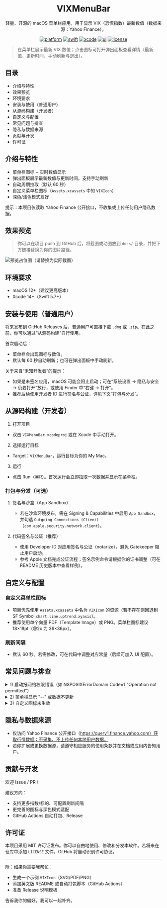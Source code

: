 <div align="center">

# VIXMenuBar

轻量、开源的 macOS 菜单栏应用，用于显示 VIX（恐慌指数）最新数值（数据来源：Yahoo Finance）。

[![platform](https://img.shields.io/badge/platform-macOS-000000?logo=apple&logoColor=white)](#)
[![swift](https://img.shields.io/badge/Swift-5.7%2B-FA7343?logo=swift&logoColor=white)](#)
[![xcode](https://img.shields.io/badge/Xcode-14%2B-1575F9?logo=xcode&logoColor=white)](#)
[![ui](https://img.shields.io/badge/SwiftUI-%2B%20AppKit-43a047)](#)
[![license](https://img.shields.io/badge/License-MIT-44CC11)](#license)

</div>

> 在菜单栏展示最新 VIX 数值；点击图标可打开弹出面板查看详情（最新值、更新时间、手动刷新与退出）。

## 目录

- 介绍与特性
- 效果预览
- 环境要求
- 安装与使用（普通用户）
- 从源码构建（开发者）
- 自定义与配置
- 常见问题与排查
- 隐私与数据来源
- 贡献与开发
- 许可证

## 介绍与特性

- 菜单栏图标 + 实时数值显示
- 弹出面板展示最新数值与更新时间，支持手动刷新
- 自动周期拉取（默认 60 秒）
- 自定义菜单栏图标（`Assets.xcassets` 中的 `VIXIcon`）
- 深色/浅色模式友好

提示：本项目仅读取 Yahoo Finance 公开接口，不收集或上传任何用户隐私数据。

## 效果预览

> 你可以在项目 push 到 GitHub 后，将截图或动图放到 `docs/` 目录，并把下方链接替换为你的图片路径。

![预览占位图（请替换为实际截图）](docs/screenshot.png)

## 环境要求

- macOS 12+（建议更高版本）
- Xcode 14+（Swift 5.7+）

## 安装与使用（普通用户）

将来发布到 GitHub Releases 后，普通用户可直接下载 `.dmg` 或 `.zip`。在此之前，你可以通过“从源码构建”自行使用。

首次启动后：
- 菜单栏会出现图标与数值。
- 默认每 60 秒自动刷新；也可在弹出面板中手动刷新。

关于来自“未知开发者”的提示：
- 如果是未签名应用，macOS 可能会阻止启动；可在“系统设置 → 隐私与安全 → 仍要打开”放行，或使用 Finder 中“右键 → 打开”。
- 推荐后续使用开发者 ID 进行签名与公证，详见下文“打包与分发”。

## 从源码构建（开发者）

1) 打开项目
- 双击 `VIXMenuBar.xcodeproj` 或在 Xcode 中手动打开。

2) 选择运行目标
- Target：`VIXMenuBar`，运行目标为你的 My Mac。

3) 运行
- 点击 Run（⌘R）。首次运行会立即拉取一次数据并显示在菜单栏。

### 打包与分发（可选）

1. 签名与沙盒（App Sandbox）
   - 若在沙盒环境发布，需在 Signing & Capabilities 中启用 `App Sandbox`，并勾选 `Outgoing Connections (Client)`（`com.apple.security.network.client`）。

2. 代码签名与公证（推荐）
   - 使用 Developer ID 对应用签名与公证（notarize），避免 Gatekeeper 阻止用户启动。
   - 参考 Apple 文档完成公证流程；签名示例命令请根据你的证书调整（可在 README 历史版本中查看样例）。

## 自定义与配置

### 自定义菜单栏图标
- 项目优先使用 `Assets.xcassets` 中名为 `VIXIcon` 的资源（若不存在则回退到 SF Symbol `chart.line.uptrend.xyaxis`）。
- 推荐使用单个向量 PDF（Template Image）或 PNG。菜单栏图标建议 18×18pt（@2x 为 36×36px）。

### 刷新间隔
- 默认 60 秒。若需修改，可在代码中调整对应常量（后续可加入 UI 配置）。

## 常见问题与排查

<details>
<summary>1) 启动报网络权限错误（如 NSPOSIXErrorDomain Code=1 "Operation not permitted"）</summary>

原因：启用了 App Sandbox 但未勾选网络权限。

解决：在 Signing & Capabilities 中启用 `App Sandbox` 并勾选 `Outgoing Connections (Client)`，或在 `.entitlements` 中加入：

```xml
<key>com.apple.security.app-sandbox</key>
<true/>
<key>com.apple.security.network.client</key>
<true/>
```
</details>

<details>
<summary>2) 菜单栏显示 "--" 或数据不更新</summary>

- 在 Xcode/Console.app 查看日志，确认网络是否可用，是否被本地代理/VPN 干扰。
- 稍后再试：Yahoo Finance 接口偶尔会短暂失败。
</details>

<details>
<summary>3) 自定义图标未生效</summary>

- 确认 `Assets.xcassets` 中存在名为 `VIXIcon` 的 Image Set，`Render As` 设为 Template 或直接使用 PDF（Preserve Vector Data）。
- Clean 构建并重启应用。
</details>

## 隐私与数据来源

- 仅访问 Yahoo Finance 公开接口（https://query1.finance.yahoo.com）获取行情数据；不采集、不上传任何本地用户数据。
- 若你扩展或更换数据源，请遵守相应服务的使用条款并在文档或应用内告知用户。

## 贡献与开发

欢迎 Issue / PR！

建议方向：
- 支持更多指数/标的、可配置刷新间隔
- 更完善的图标与深色模式适配
- GitHub Actions 自动打包、Release

## 许可证

本项目采用 MIT 许可证发布。你可以自由地使用、修改和分发本软件。若将来在仓库中添加 `LICENSE` 文件，GitHub 将自动识别许可协议。

---

附：如果你需要我帮忙：
- 生成一个示例 `VIXIcon`（SVG/PDF/PNG）
- 添加英文版 README 或自动打包脚本（GitHub Actions）
- 准备 Release 说明模板

告诉我你的偏好，我可以一起补齐。